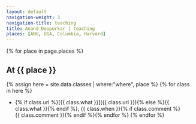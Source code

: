 ```yaml
---
layout: default
navigation-weight: 3
navigation-title: teaching
title: Anand Deopurkar | teaching
places: [ANU, UGA, Columbia, Harvard]
---
```


{% for place in page.places %}
## At {{ place }}
{% assign here = site.data.classes | where:"where", place %}
{% for class in here %}
* {% if class.url %}[{{ class.what }}]({{ class.url }}){% else %}{{ class.what }}{% endif %}, {{ class.when }}{% if class.comment %}<br>{{ class.comment }}{% endif %}{% endfor %}
{% endfor %}
